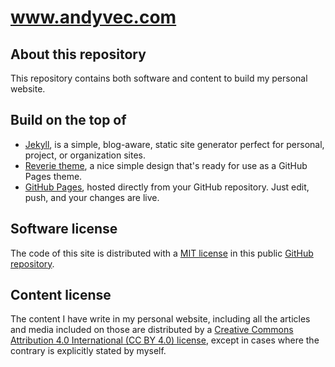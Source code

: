 # www.andyvec.com

## About this repository
This repository contains both software and content to build my personal website.

## Build on the top of

- [Jekyll](https://jekyllrb.com/), is a simple, blog-aware, static site generator perfect for personal, project, or organization sites.
- [Reverie theme](https://reverie-jekyll.netlify.app/), a nice simple design that's ready for use as a GitHub Pages theme.
- [GitHub Pages](https://pages.github.com), hosted directly from your GitHub repository. Just edit, push, and your changes are live.

## Software license

The code of this site is distributed with a [MIT license](https://github.com/Andyvec/www.andyvec.com/blob/master/LICENSE) in this public [GitHub repository](https://github.com/Andyvec/www.andyvec.com).

## Content license

The content I have write in my personal website, including all the articles and media included on those are distributed by a [Creative Commons Attribution 4.0 International (CC BY 4.0) license](https://creativecommons.org/licenses/by/4.0/), except in cases where the contrary is explicitly stated by myself.